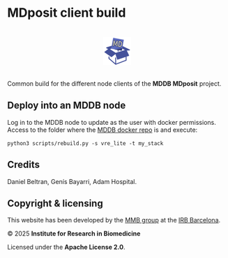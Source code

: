 # MDposit client build

<div align="center" style="display:flex;align-items:center;justify-content:space-around;padding:20px 0;">
<img src="md-build.png" alt="mdposit" />
</div>

Common build for the different node clients of the **MDDB MDposit** project. 

## Deploy into an MDDB node

Log in to the MDDB node to update as the user with docker permissions. Access to the folder where the [MDDB docker repo](https://github.com/mmb-irb/MDDB-docker) is and execute:

    python3 scripts/rebuild.py -s vre_lite -t my_stack

## Credits

Daniel Beltran, Genís Bayarri, Adam Hospital.

## Copyright & licensing

This website has been developed by the [MMB group](https://mmb.irbbarcelona.org) at the [IRB Barcelona](https://irbbarcelona.org).

© 2025 **Institute for Research in Biomedicine**

Licensed under the **Apache License 2.0**.